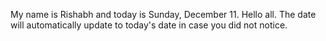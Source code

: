 My name is Rishabh and today is Sunday, December 11. Hello all. The date will automatically update to today's date in case you did not notice.

